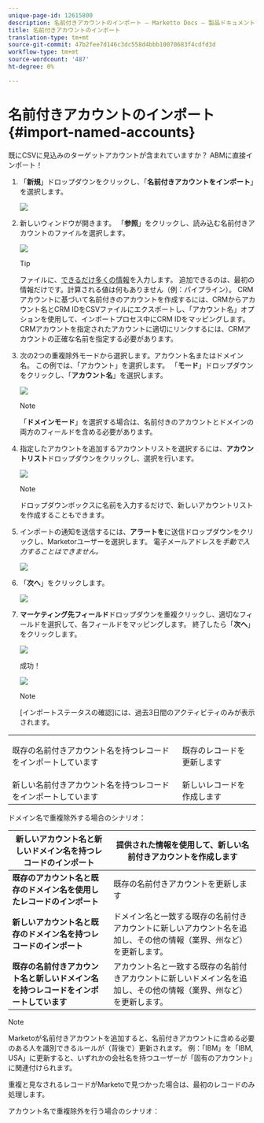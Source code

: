 ```yaml
---
unique-page-id: 12615800
description: 名前付きアカウントのインポート — Marketto Docs — 製品ドキュメント
title: 名前付きアカウントのインポート
translation-type: tm+mt
source-git-commit: 47b2fee7d146c3dc558d4bbb10070683f4cdfd3d
workflow-type: tm+mt
source-wordcount: '487'
ht-degree: 0%

---
```



# 名前付きアカウントのインポート{#import-named-accounts}

既にCSVに見込みのターゲットアカウントが含まれていますか？ ABMに直接インポート！

1. 「**新規**」ドロップダウンをクリックし、「**名前付きアカウントをインポート**」を選択します。

   ![](assets/inaone.png)

1. 新しいウィンドウが開きます。 「**参照**」をクリックし、読み込む名前付きアカウントのファイルを選択します。

   ![](assets/inatwo.png)

   >[!TIP]
   >
   >ファイルに、[できるだけ多くの情報](http://docs.marketo.com/display/DOCS/Named+Account+Overview#NamedAccountOverview-NamedAccountAttributes)を入力します。 追加できるのは、最初の情報だけです。計算される値は何もありません（例：パイプライン）。 CRMアカウントに基づいて名前付きのアカウントを作成するには、CRMからアカウント名とCRM IDをCSVファイルにエクスポートし、「アカウント名」オプションを使用して、インポートプロセス中にCRM IDをマッピングします。 CRMアカウントを指定されたアカウントに適切にリンクするには、CRMアカウントの正確な名前を指定する必要があります。

1. 次の2つの重複除外モードから選択します。アカウント名またはドメイン名。 この例では、「アカウント」を選択します。 「**モード**」ドロップダウンをクリックし、「**アカウント名**」を選択します。

   ![](assets/inathree.png)

   >[!NOTE]
   >
   >「**ドメインモード**」を選択する場合は、名前付きのアカウントとドメインの両方のフィールドを含める必要があります。

1. 指定したアカウントを追加するアカウントリストを選択するには、**アカウントリスト**&#x200B;ドロップダウンをクリックし、選択を行います。

   ![](assets/inafour.png)

   >[!NOTE]
   >
   >ドロップダウンボックスに名前を入力するだけで、新しいアカウントリストを作成することもできます。

1. インポートの通知を送信するには、**アラートを**&#x200B;に送信ドロップダウンをクリックし、Marketorユーザーを選択します。 電子メールアドレスを&#x200B;*手動で入力することはできません。*

   ![](assets/inafive-2.png)

1. 「**次へ**」をクリックします。

   ![](assets/inasix-2.png)

1. **マーケティング先フィールド**&#x200B;ドロップダウンを重複クリックし、適切なフィールドを選択して、各フィールドをマッピングします。 終了したら「**次へ**」をクリックします。

   ![](assets/inaseven.png)

   成功！

   ![](assets/inanine.png)

   >[!NOTE]
   >
   >[インポートステータスの確認]には、過去3日間のアクティビティのみが表示されます。

<table> 
 <tbody> 
  <tr> 
   <td>既存の名前付きアカウント名を持つレコードをインポートしています</td> 
   <td><p>既存のレコードを更新します</p></td> 
  </tr> 
  <tr> 
   <td>新しい名前付きアカウント名を持つレコードをインポートしています</td> 
   <td>新しいレコードを作成します</td> 
  </tr> 
 </tbody> 
</table>

ドメイン名で重複除外する場合のシナリオ：

| **新しいアカウント名と新しいドメイン名を持つレコードのインポート** | 提供された情報を使用して、新しい名前付きアカウントを作成します |
|---|---|
| **既存のアカウント名と既存のドメイン名を使用したレコードのインポート** | 既存の名前付きアカウントを更新します |
| **新しいアカウント名と既存のドメイン名を持つレコードのインポート** | ドメイン名と一致する既存の名前付きアカウントに新しいアカウント名を追加し、その他の情報（業界、州など）を更新します。 |
| **既存の名前付きアカウント名と新しいドメイン名を持つレコードをインポートしています** | アカウント名と一致する既存の名前付きアカウントに新しいドメイン名を追加し、その他の情報（業界、州など）を更新します。 |

>[!NOTE]
>
>Marketoが名前付きアカウントを追加すると、名前付きアカウントに含める必要のある人を識別できるルールが（背後で）更新されます。 例：「IBM」を「IBM, USA」に更新すると、いずれかの会社名を持つユーザーが「固有のアカウント」に関連付けられます。

重複と見なされるレコードがMarketoで見つかった場合は、最初のレコードのみ処理します。

アカウント名で重複除外を行う場合のシナリオ：